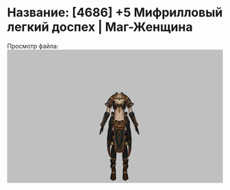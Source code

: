 # Название: [4686] +5 Мифрилловый легкий доспех | Маг-Женщина

Просмотр файла:
![p050021.png](p050021.png)